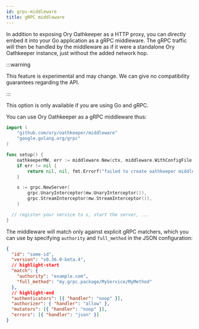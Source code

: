 ```yaml
---
id: grpc-middleware
title: gRPC middleware
---
```


In addition to exposing Ory Oathkeeper as a HTTP proxy, you can directly embed it into your Go application as a gRPC middleware.
The gRPC traffic will then be handled by the middleware as if it were a standalone Ory Oathkeeper instance, just without the added
network hop.

:::warning

This feature is experimental and may change. We can give no compatibility guarantees regarding the API.

:::

This option is only available if you are using Go and gRPC.

You can use Ory Oathkeeper as a gRPC middleware thus:

```go
import (
	"github.com/ory/oathkeeper/middleware"
	"google.golang.org/grpc"
)

func setup() {
	oathkeeperMW, err := middleware.New(ctx, middleware.WithConfigFile("path/to/config"))
	if err != nil {
		return nil, nil, fmt.Errorf("failed to create oathkeeper middleware: %w", err)
	}

 	s := grpc.NewServer(
		grpc.UnaryInterceptor(mw.UnaryInterceptor()),
		grpc.StreamInterceptor(mw.StreamInterceptor()),
	)

  // register your service to s, start the server, ...
}
```

The middleware will match only against explicit gRPC matchers, which you can use by specifying `authority` and `full_method` in
the JSON configuration:

```json
{
  "id": "some-id",
  "version": "v0.36.0-beta.4",
  // highlight-start
  "match": {
    "authority": "example.com",
    "full_method": "my.grpc.package/MyService/MyMethod"
  },
  // highlight-end
  "authenticators": [{ "handler": "noop" }],
  "authorizer": { "handler": "allow" },
  "mutators": [{ "handler": "noop" }],
  "errors": [{ "handler": "json" }]
}
```
